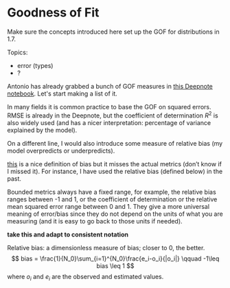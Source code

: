 # Goodness of Fit

Make sure the concepts introduced here set up the GOF for distributions in 1.7.

Topics:
- error (types)
- ?

Antonio has already grabbed a bunch of GOF measures in [this Deepnote notebook](https://deepnote.com/workspace/mude-3f61-58d0e5fa-870d-41bb-9ee5-bcd624fbf376/project/uncertainty-99977174-65e8-445a-a453-47fc02602d6f/notebook/Assignment%20-%20Week%201.1-283160ea7b7649c7a8ca381512535534). Let's start making a list of it.

In many fields it is common practice to base the GOF on squared errors. RMSE is already in the Deepnote, but the coefficient of determination $R^2$ is also widely used (and has a nicer interpretation: percentage of variance explained by the model).

On a different line, I would also introduce some measure of relative bias (my model overpredicts or underpredicts).

[this](https://mude.citg.tudelft.nl/archive-2022/week-2-6/1-2-solutions.html#bias-variance-tradeoff) is a nice definition of bias but it misses the actual metrics (don’t know if I missed it). For instance, I have used the relative bias (defined below) in the past.

Bounded metrics always have a fixed range, for example, the relative bias ranges between -1 and 1, or the coefficient of determination or the relative mean squared error range between 0 and 1. They give a more universal meaning of error/bias since they do not depend on the units of what you are measuring (and it is easy to go back to those units if needed).


**take this and adapt to consistent notation**

Relative bias: a dimensionless measure of bias; closer to 0, the better.
$$
bias = \frac{1}{N_0}\sum_{i=1}^{N_0}\frac{e_i-o_i}{|o_i|} \qquad -1\leq bias \leq 1
$$
where $o_i$ and $e_i$ are the observed and estimated values.